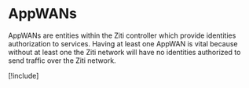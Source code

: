 # AppWANs

AppWANs are entities within the Ziti controller which provide identities authorization to services. Having at least one
AppWAN is vital because without at least one the Ziti network will have no identities authorized to send traffic over
the Ziti network.

[!include[](./creating.md)]